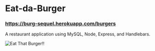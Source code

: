 # Eat-da-Burger

### https://burg-sequel.herokuapp.com/burgers

A restaurant application using MySQL, Node, Express, and Handlebars.

![Eat That Burger!!](eatdaburger.gif)

